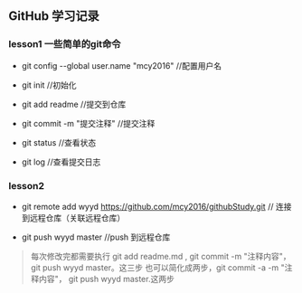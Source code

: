 ## GitHub 学习记录

### lesson1 一些简单的git命令

- git config --global user.name "mcy2016" //配置用户名

- git init //初始化

- git add readme //提交到仓库

- git commit -m "提交注释" //提交注释

- git status //查看状态

- git log //查看提交日志

### lesson2 

- git remote add wyyd https://github.com/mcy2016/githubStudy.git // 连接到远程仓库（关联远程仓库）

- git push wyyd master //push 到远程仓库

> 每次修改完都需要执行 git add readme.md , git commit -m "注释内容"，git push wyyd master。这三步
> 也可以简化成两步，git commit -a -m "注释内容"， git push wyyd master.这两步


